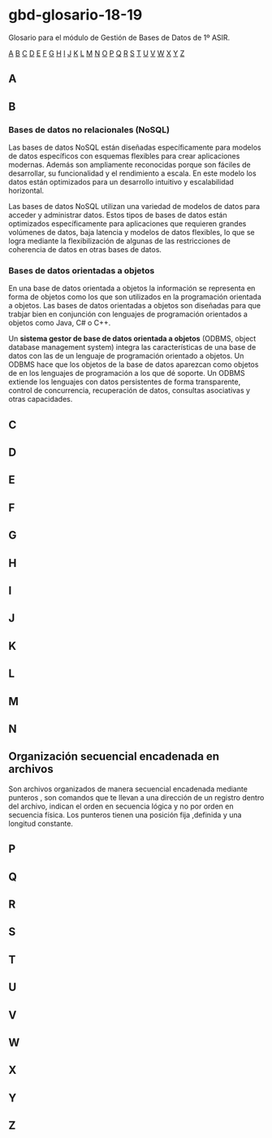 # gbd-glosario-18-19

Glosario para el módulo de Gestión de Bases de Datos de 1º ASIR.

[A](#a) [B](#b) [C](#c) [D](#d) [E](#e) [F](#f) [G](#g) [H](#h) [I](#i) [J](#j) [K](#k) [L](#l) [M](#m) [N](#n) [O](#o) [P](#p) [Q](#q) [R](#r) [S](#s) [T](#t) [U](#u) [V](#v) [W](#w) [X](#x) [Y](#y) [Z](#z)

## A

## B

### Bases de datos no relacionales (NoSQL)

Las bases de datos NoSQL están diseñadas específicamente para modelos de datos específicos con esquemas flexibles para crear aplicaciones modernas. Además son ampliamente reconocidas porque son fáciles de desarrollar, su funcionalidad y el rendimiento a escala. En este modelo los datos están optimizados para un desarrollo intuitivo y escalabilidad horizontal.

Las bases de datos NoSQL utilizan una variedad de modelos de datos para acceder y administrar datos. Estos tipos de bases de datos están optimizados específicamente para aplicaciones que requieren grandes volúmenes de datos, baja latencia y modelos de datos flexibles, lo que se logra mediante la flexibilización de algunas de las restricciones de coherencia de datos en otras bases de datos.

### Bases de datos orientadas a objetos

En una base de datos orientada a objetos la información se representa en forma de objetos como los que son utilizados en la programación orientada a objetos. Las bases de datos orientadas a objetos son diseñadas para que trabjar bien en conjunción con lenguajes de programación orientados a objetos como Java, C# o C++. 

Un **sistema gestor de base de datos orientada a objetos** (ODBMS, object database management system) integra las características de una base de datos con las de un lenguaje de programación orientado a objetos. Un ODBMS hace que los objetos de la base de datos aparezcan como objetos de en los lenguajes de programación a los que dé soporte. Un ODBMS extiende los lenguajes con datos persistentes de forma transparente, control de concurrencia, recuperación de datos, consultas asociativas y otras capacidades.

## C

## D

## E

## F

## G

## H

## I

## J

## K

## L

## M

## N

## Organización secuencial encadenada en archivos
Son archivos organizados  de manera secuencial encadenada mediante punteros , son comandos que te llevan a una dirección  de un registro dentro del archivo, indican el orden en secuencia lógica y no por orden en secuencia física. Los punteros tienen una posición fija ,definida y   una longitud constante.

## P

## Q

## R

## S

## T

## U

## V

## W

## X

## Y

## Z














